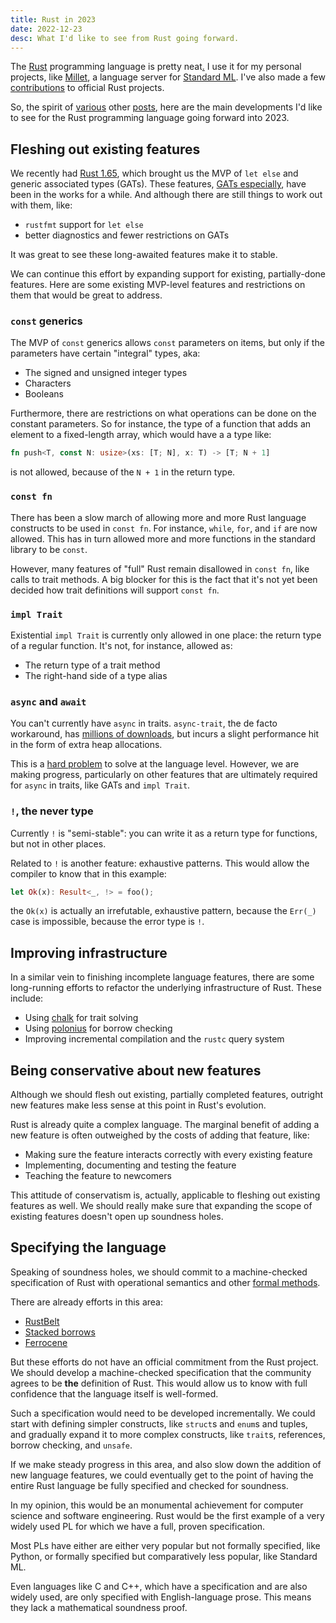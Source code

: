 ```yaml
---
title: Rust in 2023
date: 2022-12-23
desc: What I'd like to see from Rust going forward.
---
```


The [Rust][] programming language is pretty neat[.][neat] I use it for my personal projects, like [Millet][], a language server for [Standard ML][sml]. I've also made a few [contributions][] to official Rust projects.

So, the spirit of [various][yosh] other [posts][lcnr], here are the main developments I'd like to see for the Rust programming language going forward into 2023.

## Fleshing out existing features

We recently had [Rust 1.65][rust-165], which brought us the MVP of `let else` and generic associated types (GATs). These features, [GATs especially][gat-stable], have been in the works for a while. And although there are still things to work out with them, like:

- `rustfmt` support for `let else`
- better diagnostics and fewer restrictions on GATs

It was great to see these long-awaited features make it to stable.

We can continue this effort by expanding support for existing, partially-done features. Here are some existing MVP-level features and restrictions on them that would be great to address.

### `const` generics

The MVP of `const` generics allows `const` parameters on items, but only if the parameters have certain "integral" types, aka:

- The signed and unsigned integer types
- Characters
- Booleans

Furthermore, there are restrictions on what operations can be done on the constant parameters. So for instance, the type of a function that adds an element to a fixed-length array, which would have a a type like:

```rs
fn push<T, const N: usize>(xs: [T; N], x: T) -> [T; N + 1]
```

is not allowed, because of the `N + 1` in the return type.

### `const fn`

There has been a slow march of allowing more and more Rust language constructs to be used in `const fn`. For instance, `while`, `for`, and `if` are now allowed. This has in turn allowed more and more functions in the standard library to be `const`.

However, many features of "full" Rust remain disallowed in `const fn`, like calls to trait methods. A big blocker for this is the fact that it's not yet been decided how trait definitions will support `const fn`.

### `impl Trait`

Existential `impl Trait` is currently only allowed in one place: the return type of a regular function. It's not, for instance, allowed as:

- The return type of a trait method
- The right-hand side of a type alias

### `async` and `await`

You can't currently have `async` in traits. `async-trait`, the de facto workaround, has [millions of downloads][async-trait], but incurs a slight performance hit in the form of extra heap allocations.

This is a [hard problem][async-hard] to solve at the language level. However, we are making progress, particularly on other features that are ultimately required for `async` in traits, like GATs and `impl Trait`.

### `!`, the never type

Currently `!` is "semi-stable": you can write it as a return type for functions, but not in other places.

Related to `!` is another feature: exhaustive patterns. This would allow the compiler to know that in this example:

```rs
let Ok(x): Result<_, !> = foo();
```

the `Ok(x)` is actually an irrefutable, exhaustive pattern, because the `Err(_)` case is impossible, because the error type is `!`.

## Improving infrastructure

In a similar vein to finishing incomplete language features, there are some long-running efforts to refactor the underlying infrastructure of Rust. These include:

- Using [chalk][] for trait solving
- Using [polonius][] for borrow checking
- Improving incremental compilation and the `rustc` query system

## Being conservative about new features

Although we should flesh out existing, partially completed features, outright new features make less sense at this point in Rust's evolution.

Rust is already quite a complex language. The marginal benefit of adding a new feature is often outweighed by the costs of adding that feature, like:

- Making sure the feature interacts correctly with every existing feature
- Implementing, documenting and testing the feature
- Teaching the feature to newcomers

This attitude of conservatism is, actually, applicable to fleshing out existing features as well. We should really make sure that expanding the scope of existing features doesn't open up soundness holes.

## Specifying the language

Speaking of soundness holes, we should commit to a machine-checked specification of Rust with operational semantics and other [formal methods][formal].

There are already efforts in this area:

- [RustBelt][]
- [Stacked borrows][stacked-borrows]
- [Ferrocene][]

But these efforts do not have an official commitment from the Rust project. We should develop a machine-checked specification that the community agrees to be **the** definition of Rust. This would allow us to know with full confidence that the language itself is well-formed.

Such a specification would need to be developed incrementally. We could start with defining simpler constructs, like `struct`s and `enum`s and tuples, and gradually expand it to more complex constructs, like `trait`s, references, borrow checking, and `unsafe`.

If we make steady progress in this area, and also slow down the addition of new language features, we could eventually get to the point of having the entire Rust language be fully specified and checked for soundness.

In my opinion, this would be an monumental achievement for computer science and software engineering. Rust would be the first example of a very widely used PL for which we have a full, proven specification.

Most PLs have either are either very popular but not formally specified, like Python, or formally specified but comparatively less popular, like Standard ML.

Even languages like C and C++, which have a specification and are also widely used, are only specified with English-language prose. This means they lack a mathematical soundness proof.

[millet]: https://azdavis.net/posts/millet/
[rust]: https://www.rust-lang.org
[sml]: https://smlfamily.github.io
[contributions]: https://github.com/search?q=is%3Apr+user%3Arust-lang+author%3Aazdavis&type=Issues
[yosh]: https://blog.yoshuawuyts.com/rust-2023/
[rust-165]: https://blog.rust-lang.org/2022/11/03/Rust-1.65.0.html
[gat-stable]: https://blog.rust-lang.org/2022/10/28/gats-stabilization.html
[async-trait]: https://crates.io/crates/async-trait
[async-hard]: https://smallcultfollowing.com/babysteps/blog/2019/10/26/async-fn-in-traits-are-hard/
[lcnr]: https://cohost.org/lcnr/post/690887-rust-in-2023
[chalk]: https://github.com/rust-lang/chalk
[polonius]: https://github.com/rust-lang/polonius
[rustbelt]: https://people.mpi-sws.org/~dreyer/papers/rustbelt/paper.pdf
[stacked-borrows]: https://plv.mpi-sws.org/rustbelt/stacked-borrows/
[ferrocene]: https://ferrous-systems.com/ferrocene/
[neat]: https://www.youtube.com/watch?v=DrQqajtiRt4
[formal]: /posts/define-pl-01/
